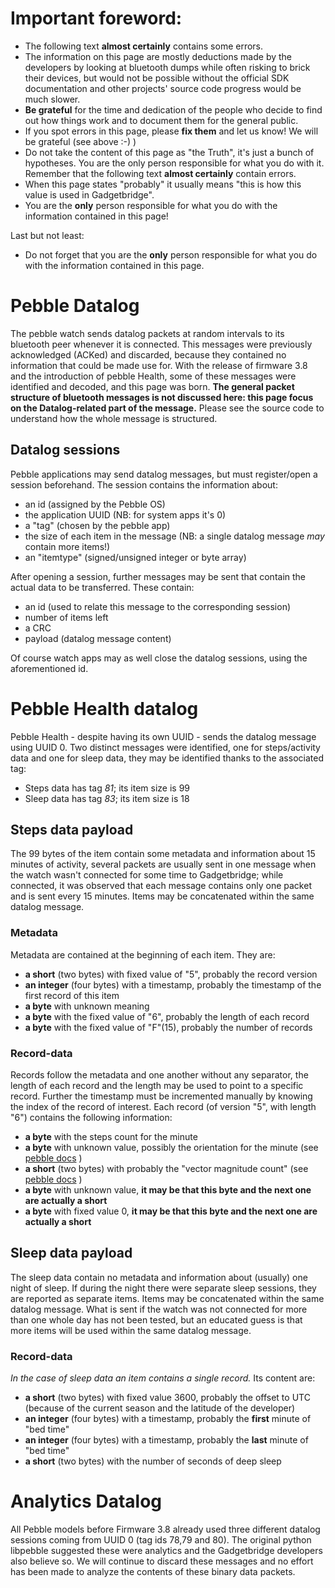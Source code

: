 # Important foreword:
* The following text __almost certainly__ contains some errors.
* The information on this page are mostly deductions made by the developers by looking at bluetooth dumps while often risking to brick their devices, but would not be possible without the official SDK documentation and other projects' source code progress would be much slower.
* __Be grateful__ for the time and dedication of the people who decide to find out how things work and to document them for the general public.
* If you spot errors in this page, please __fix them__ and let us know! We will be grateful (see above :-) )
* Do not take the content of this page as "the Truth", it's just a bunch of hypotheses. You are the only person responsible for what you do with it. Remember that the following text __almost certainly__ contain errors.
* When this page states "probably" it usually means "this is how this value is used in Gadgetbridge".
* You are the __only__ person responsible for what you do with the information contained in this page!

Last but not least:
* Do not forget that you are the __only__ person responsible for what you do with the information contained in this page.

# Pebble Datalog

The pebble watch sends datalog packets at random intervals to its bluetooth peer whenever it is connected. This messages were previously acknowledged (ACKed) and discarded, because they contained no information that could be made use for. With the release of firmware 3.8 and the introduction of pebble Health, some of these messages were identified and decoded, and this page was born. __The general packet structure of bluetooth messages is not discussed here: this page focus on the Datalog-related part of the message.__ Please see the source code to understand how the whole message is structured.

## Datalog sessions

Pebble applications may send datalog messages, but must register/open a session beforehand. The session contains the information about:
* an id (assigned by the Pebble OS)
* the application UUID (NB: for system apps it's 0)
* a "tag" (chosen by the pebble app)
* the size of each item in the message (NB: a single datalog message *may* contain more items!)
* an "itemtype" (signed/unsigned integer or byte array)

After opening a session, further messages may be sent that contain the actual data to be transferred. These contain:
* an id (used to relate this message to the corresponding session)
* number of items left
* a CRC
* payload (datalog message content)

Of course watch apps may as well close the datalog sessions, using the aforementioned id.

# Pebble Health datalog

Pebble Health - despite having its own UUID - sends the datalog message using UUID 0. Two distinct messages were identified, one for steps/activity data and one for sleep data, they may be identified thanks to the associated tag:
* Steps data has tag _81_; its item size is 99
* Sleep data has tag _83_; its item size is 18

## Steps data payload

The 99 bytes of the item contain some metadata and information about 15 minutes of activity, several packets are usually sent in one message when the watch wasn't connected for some time to Gadgetbridge; while connected, it was observed that each message contains only one packet and is sent every 15 minutes. Items may be concatenated within the same datalog message.

### Metadata

Metadata are contained at the beginning of each item. They are:
* __a short__ (two bytes) with fixed value of "5", probably the record version
* __an integer__ (four bytes) with a timestamp, probably the timestamp of the first record of this item
* __a byte__ with unknown meaning
* __a byte__ with the fixed value of "6", probably the length of each record
* __a byte__ with the fixed value of "F"(15), probably the number of records

### Record-data

Records follow the metadata and one another without any separator, the length of each record and the length may be used to point to a specific record. Further the timestamp must be incremented manually by knowing the index of the record of interest. Each record (of version "5", with length "6") contains the following information:
* __a byte__ with the steps count for the minute
* __a byte__ with unknown value, possibly the orientation for the minute (see [pebble docs](https://developer.pebble.com/docs/c/Foundation/Event_Service/HealthService/#HealthMinuteData) )
* __a short__ (two bytes) with probably the "vector magnitude count" (see [pebble docs](https://developer.pebble.com/docs/c/Foundation/Event_Service/HealthService/#HealthMinuteData) )
* __a byte__ with unknown value, __it may be that this byte and the next one are actually a short__
* __a byte__ with fixed value 0, __it may be that this byte and the next one are actually a short__

## Sleep data payload

The sleep data contain no metadata and information about (usually) one night of sleep. If during the night there were separate sleep sessions, they are reported as separate items. Items may be concatenated within the same datalog message. What is sent if the watch was not connected for more than one whole day has not been tested, but an educated guess is that more items will be used within the same datalog message. 

### Record-data

_In the case of sleep data an item contains a single record._ Its content are:
* __a short__ (two bytes) with fixed value 3600, probably the offset to UTC (because of the current season and the latitude of the developer)
* __an integer__ (four bytes) with a timestamp, probably the __first__ minute of "bed time"
* __an integer__ (four bytes) with a timestamp, probably the __last__ minute of "bed time"
* __a short__ (two bytes) with the number of seconds of deep sleep

# Analytics Datalog
All Pebble models before Firmware 3.8 already used three different datalog sessions coming from UUID 0 (tag ids 78,79 and 80). The original python libpebble suggested these were analytics and the Gadgetbridge developers also believe so. We will continue to discard these messages and no effort has been made to analyze the contents of these binary data packets.